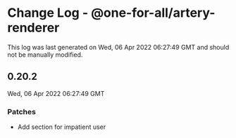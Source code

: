 # Change Log - @one-for-all/artery-renderer

This log was last generated on Wed, 06 Apr 2022 06:27:49 GMT and should not be manually modified.

## 0.20.2
Wed, 06 Apr 2022 06:27:49 GMT

### Patches

- Add section for impatient user

